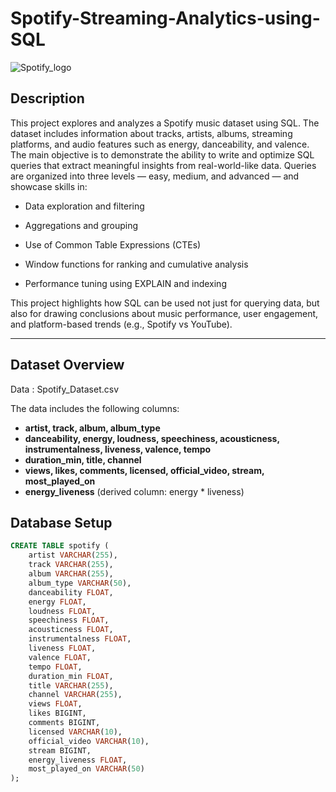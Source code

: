 # Spotify-Streaming-Analytics-using-SQL
  ![Spotify_logo](https://github.com/user-attachments/assets/7ba0049c-e639-45f5-a54b-310b58d3f8e0)

## Description
This project explores and analyzes a Spotify music dataset using SQL. The dataset includes information about tracks, artists, albums, streaming platforms, and audio features such as energy, danceability, and valence. The main objective is to demonstrate the ability to write and optimize SQL queries that extract meaningful insights from real-world-like data. Queries are organized into three levels — easy, medium, and advanced — and showcase skills in:

- Data exploration and filtering

- Aggregations and grouping

- Use of Common Table Expressions (CTEs)

- Window functions for ranking and cumulative analysis

- Performance tuning using EXPLAIN and indexing

This project highlights how SQL can be used not just for querying data, but also for drawing conclusions about music performance, user engagement, and platform-based trends (e.g., Spotify vs YouTube).

---
## Dataset Overview
Data : Spotify_Dataset.csv

The data includes the following columns:

- **artist, track, album, album_type**
- **danceability, energy, loudness, speechiness, acousticness, instrumentalness, liveness, valence, tempo**
- **duration_min, title, channel**
- **views, likes, comments, licensed, official_video, stream, most_played_on**
- **energy_liveness** (derived column: energy * liveness)

## Database Setup

```sql
CREATE TABLE spotify (
    artist VARCHAR(255),
    track VARCHAR(255),
    album VARCHAR(255),
    album_type VARCHAR(50),
    danceability FLOAT,
    energy FLOAT,
    loudness FLOAT,
    speechiness FLOAT,
    acousticness FLOAT,
    instrumentalness FLOAT,
    liveness FLOAT,
    valence FLOAT,
    tempo FLOAT,
    duration_min FLOAT,
    title VARCHAR(255),
    channel VARCHAR(255),
    views FLOAT,
    likes BIGINT,
    comments BIGINT,
    licensed VARCHAR(10),
    official_video VARCHAR(10),
    stream BIGINT,
    energy_liveness FLOAT,
    most_played_on VARCHAR(50)
);
```
